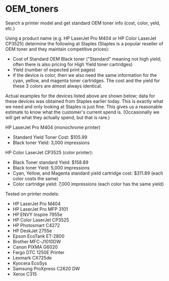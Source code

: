 # OEM_toners
Search a printer model and get standard OEM toner info (cost, color, yeld, etc.)

Using a product name (e.g. HP LaserJet Pro M404 or HP Color LaserJet CP3525) determine the following at Staples (Staples is a popular reseller of OEM toner and they maintain competitive prices):
 - Cost of Standard OEM Black toner ("Standard" meaning not high yield; often there is also pricing for High Yield toner cartridges)
 - Yield (number of expected print pages)
 - if the device is color, then we also need the same information for the cyan, yellow, and magenta toner cartridges. The cost and the yield for these 3 colors are almost always identical.

Actual examples for the devices listed above are shown below; data for these devices was obtained from Staples earlier today. This is exactly what we need and only looking at Staples is just fine. This gives us a reasonable estimate to know what the customer's current spend is. (Occasionally we will get what they actually spend, but that is rare.)

HP LaserJet Pro M404 (monochrome printer)
 - Standard Yield Toner Cost: $105.99
 - Black toner Yield: 3,000 impressions

HP Color LaserJet CP3525 (color printer):
 - Black Toner standard Yield: $158.89
 - Black toner Yield: 5,000 impressions
 - Cyan, Yellow, and Magenta standard yield cartridge cost: $311.89 (each color costs the same)
 - Color cartridge yield: 7,000 impressions (each color has the same yield)

Tested on printer models:
 - HP LaserJet Pro M404
 - HP LaserJet Pro MFP 3101
 - HP ENVY Inspire 7955e
 - HP Color LaserJet CP3525
 - HP Photosmart C4272
 - HP DeskJet 2755e
 - Epson EcoTank ET-2800
 - Brother MFC-J1010DW
 - Canon PIXMA G6020
 - Fargo DTC 1250E Printer
 - Lexmark CX725de
 - Kyocera EcoSys
 - Samsung ProXpress C2620 DW
 - Xerox C315
